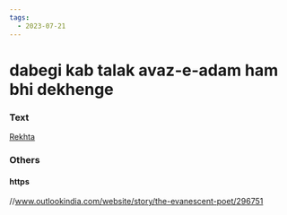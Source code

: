 ```yaml
---
tags:
  - 2023-07-21
---
```

# dabegi kab talak avaz-e-adam ham bhi dekhenge 

### Text
[Rekhta](https://www.rekhta.org/nazms/aavaaz-e-aadam-sahir-ludhianvi-nazms?lang=ur)

### Others

#### https

//www.outlookindia.com/website/story/the-evanescent-poet/296751


